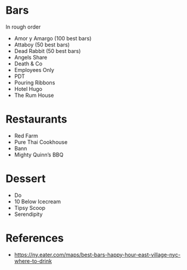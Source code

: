 # Bars
In rough order
* Amor y Amargo (100 best bars)
* Attaboy (50 best bars)
* Dead Rabbit (50 best bars)
* Angels Share
* Death & Co
* Employees Only
* PDT
* Pouring Ribbons
* Hotel Hugo
* The Rum House

# Restaurants
* Red Farm
* Pure Thai Cookhouse
* Bann
* Mighty Quinn’s BBQ

# Dessert
* Do
* 10 Below Icecream
* Tipsy Scoop
* Serendipity

# References
* https://ny.eater.com/maps/best-bars-happy-hour-east-village-nyc-where-to-drink
